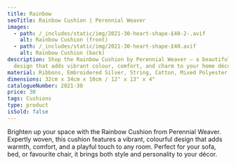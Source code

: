 ```yaml
---
title: Rainbow
seoTitle: Rainbow Cushion | Perennial Weaver
images:
  - path: /_includes/static/img/2021-30-heart-shape-£40-2-.avif
    alt: Rainbow Cushion (front)
  - path: /_includes/static/img/2021-30-heart-shape-£40.avif
    alt: Rainbow Cushion (back)
description: Shop the Rainbow Cushion by Perennial Weaver – a beautifully woven
  design that adds vibrant colour, comfort, and charm to your home décor.
material: Ribbons, Embroidered Silver, String, Cotton, Mixed Polyester Filling
dimensions: 32cm x 34cm x 10cm / 12" x 13" x 4"
catalogueNumber: 2021-30
price: 30
tags: Cushions
type: product
isSold: false
---
```

Brighten up your space with the Rainbow Cushion from Perennial Weaver. Expertly woven, this cushion features a vibrant, colourful design that adds warmth, comfort, and a playful touch to any room. Perfect for your sofa, bed, or favourite chair, it brings both style and personality to your décor.
